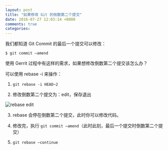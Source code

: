 ```yaml
---
layout: post
title: "如果修改 Git 的倒数第二个提交"
date: 2016-07-27 12:03:14 +0800
comments: true
categories: 
---
```


我们都知道 Git Commit 的最后一个提交可以修改：

    $ git commit —amend

使用 Gerrit 过程中有这样的需求，如果想修改倒数第二个提交该怎么办？

可以使用 rebase -i 来操作：

1. `git rebase -i HEAD~2`

2. 修改倒数第二个提交为：edit，保存退出

![rebase edit](http://ww1.sinaimg.cn/large/72f96cbagw1f61la3iguoj20kp0eb78v.jpg)

3. rebase 会停在倒数第二个提交，此时你可以修改代码。

4. 修改完，执行 `git commit —amend`（此时此刻，最后一个提交时倒数第二个提交）

5. `git rebase —continue`
